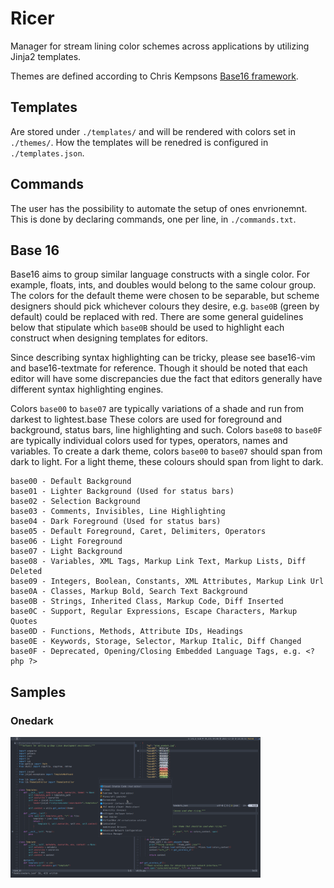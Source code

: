 # Ricer

Manager for stream lining color schemes across applications by utilizing Jinja2 templates.

Themes are defined according to Chris Kempsons [Base16 framework](https://github.com/chriskempson/base16).

## Templates

Are stored under `./templates/` and will be rendered with colors set in `./themes/`.
How the templates will be renedred is configured in `./templates.json`.

## Commands

The user has the possibility to automate the setup of ones envrionemnt.
This is done by declaring commands, one per line, in `./commands.txt`.

## Base 16

Base16 aims to group similar language constructs with a single color.
For example, floats, ints, and doubles would belong to the same colour group.
The colors for the default theme were chosen to be separable,
but scheme designers should pick whichever colours they desire,
e.g. `base0B` (green by default) could be replaced with red.
There are some general guidelines below that stipulate which `base0B` should be used to
highlight each construct when designing templates for editors.

Since describing syntax highlighting can be tricky, please see base16-vim and base16-textmate for reference.
Though it should be noted that each editor will have some discrepancies due the fact that
editors generally have different syntax highlighting engines.

Colors `base00` to `base07` are typically variations of a shade and run from darkest to lightest.base
These colors are used for foreground and background, status bars, line highlighting and such.
Colors `base08` to `base0F` are typically individual colors used for types, operators, names and variables.
To create a dark theme, colors `base00` to `base07` should span from dark to light.
For a light theme, these colours should span from light to dark.

    base00 - Default Background
    base01 - Lighter Background (Used for status bars)
    base02 - Selection Background
    base03 - Comments, Invisibles, Line Highlighting
    base04 - Dark Foreground (Used for status bars)
    base05 - Default Foreground, Caret, Delimiters, Operators
    base06 - Light Foreground
    base07 - Light Background
    base08 - Variables, XML Tags, Markup Link Text, Markup Lists, Diff Deleted
    base09 - Integers, Boolean, Constants, XML Attributes, Markup Link Url
    base0A - Classes, Markup Bold, Search Text Background
    base0B - Strings, Inherited Class, Markup Code, Diff Inserted
    base0C - Support, Regular Expressions, Escape Characters, Markup Quotes
    base0D - Functions, Methods, Attribute IDs, Headings
    base0E - Keywords, Storage, Selector, Markup Italic, Diff Changed
    base0F - Deprecated, Opening/Closing Embedded Language Tags, e.g. <?php ?>

## Samples

### Onedark
<img src="./samples/onedarker.png" alt="onedarker" width="400px">
